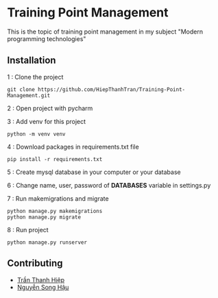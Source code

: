 # Training Point Management

This is the topic of training point management in my subject "Modern programming technologies"

## Installation

1 : Clone the project

```
git clone https://github.com/HiepThanhTran/Training-Point-Management.git
```

2 : Open project with pycharm

3 : Add venv for this project

```
python -m venv venv
```

4 : Download packages in requirements.txt file

```
pip install -r requirements.txt
```

5 : Create mysql database in your computer or your database

6 : Change name, user, password of **DATABASES** variable in settings.py

7 : Run makemigrations and migrate

```
python manage.py makemigrations
python manage.py migrate
```

8 : Run project

```
python manage.py runserver
```

## Contributing

- [Trần Thanh Hiệp](https://github.com/hiepthanhtran)
- [Nguyễn Song Hậu](https://github.com/SongHau)

